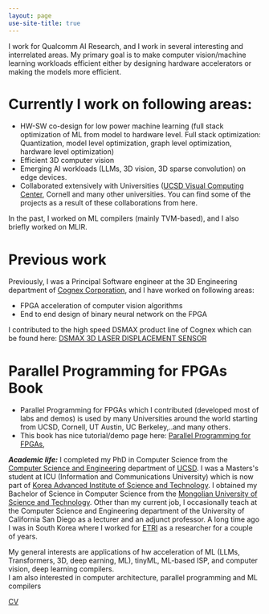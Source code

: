 ```yaml
---
layout: page
use-site-title: true
---
```

I work for Qualcomm AI Research, and I work in several interesting and interrelated areas. My primary goal is to make computer vision/machine learning workloads efficient either by designing hardware accelerators or 
making the models more efficient. 

# Currently I work on following areas:

* HW-SW co-design for low power machine learning (full stack optimization of ML from model to hardware level. Full stack optimization: Quantization, model level optimization, graph level optimization, hardware level optimization) 
* Efficient 3D computer vision 
* Emerging AI workloads (LLMs, 3D vision, 3D sparse convolution) on edge devices.  
* Collaborated extensively with Universities ([UCSD Visual Computing Center](http://visualcomputing.ucsd.edu/), Cornell and many other universities. You can find some of the projects as a result of these collaborations from here.

In the past, I worked on ML compilers (mainly TVM-based), and I also briefly worked on MLIR. 
  

# Previous work  
Previously, I was a Principal Software engineer at the 3D Engineering department of [Cognex Corporation](https://www.cognex.com/), and I have worked on following areas: 
* FPGA acceleration of computer vision algorithms 
* End to end design of binary neural network on the FPGA  

I contributed to the high speed DSMAX product line of Cognex which can be found here:  [DSMAX 3D LASER DISPLACEMENT SENSOR](https://www.cognex.com/videos/3d-sensors/dsmax-3d-laser-displacement-sensor)



# Parallel Programming for FPGAs Book  
* Parallel Programming for FPGAs which I contributed (developed most of labs and demos) is used by many Universities around the world starting from UCSD, Cornell, UT Austin, UC Berkeley,..and many others.  
* This book has nice tutorial/demo page here: [Parallel Programming for FPGAs](https://pp4fpgas.readthedocs.io/en/latest/), 

***Academic life:*** I completed my PhD in Computer Science from the [Computer Science and Engineering](https://cse.ucsd.edu/) department of [UCSD](https://www.ucsd.edu). I was a Masters's student at ICU (Information and Communications University) which is now part of [Korea Advanced Institute of Science and Technology](http://www.kaist.edu/html/en/index.html). 
I obtained my Bachelor of Science in Computer Science from the [Mongolian University of Science and Technology](http://www.must.edu.mn/eng/). 
Other than my current job, I occasionally teach at the Computer Science and Engineering department of the University of California San Diego as a lecturer and an adjunct professor. A long time ago I was in South Korea where I worked for [ETRI](https://www.etri.re.kr/eng/main/main.etri) as a researcher for a couple of years. 

My general interests are applications of hw acceleration of ML (LLMs, Transformers, 3D, deep earning, ML), tinyML, ML-based ISP, and computer vision, deep learning compilers.  
I am also interested in computer architecture, parallel programming and ML compilers 


[CV]({{janarbek.github.io}}/assets/JanarbekMatai.pdf)

